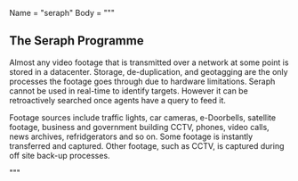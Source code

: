 Name = "seraph"
Body = """
## The Seraph Programme

Almost any video footage that is transmitted over a network at some point is stored in a datacenter. Storage, de-duplication, and geotagging are the only processes the footage goes through due to hardware limitations. Seraph cannot be used in real-time to identify targets. However it can be retroactively searched once agents have a query to feed it.

Footage sources include traffic lights, car cameras, e-Doorbells, satellite footage, business and government building CCTV, phones, video calls, news archives, refridgerators and so on. Some footage is instantly transferred and captured. Other footage, such as CCTV, is captured during off site back-up processes.

"""